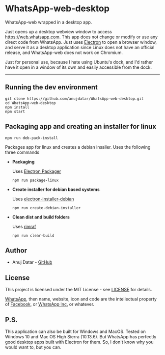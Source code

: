 # WhatsApp-web-desktop
WhatsApp-web wrapped in a desktop app.

Just opens up a desktop webview window to access https://web.whatsapp.com. This app does not change or modify or use any direct code from WhatsApp. Just uses [Electron](https://github.com/electron/electron) to open a browser window, and serve it as a desktop application since Linux does not have an official release, and WhatsApp-web does not work on Chromium.

Just for personal use, because I hate using Ubuntu's dock, and I'd rather have it open in a window of its own and easily accessible from the dock.

___

## Running the dev environment
```
git clone https://github.com/anujdatar/WhatsApp-web-desktop.git
cd WhatsApp-web-desktop
npm install
npm start
```

## Packaging app and creating an installer for linux
```
npm run deb-pack-install
```
Packages app for linux and creates a debian insaller.
Uses the following three commands

* **Packaging**

  Uses [Electron Packager](https://github.com/electron-userland/electron-packager/)
  ```
  npm run package-linux
  ```
* **Create installer for debian based systems**

  Uses [electron-installer-debian](https://github.com/electron-userland/electron-installer-debian/)
  ```
  npm run create-debian-installer
  ```

* **Clean dist and build folders**

  Uses [rimraf](https://github.com/isaacs/rimraf/)
  ```
  npm run clear-build
  ```

## Author
* Anuj Datar - [GitHub](https://github.com/anujdatar/)

## License
This project is licensed under the MIT License - see [LICENSE](https://github.com/anujdatar/WhatsApp-web-desktop/blob/master/LICENSE) for details.

[WhatsApp](https://www.whatsapp.com/), then name, website, icon and code are the intellectual property of [Facebook](facebook.com), or [WhatsApp Inc.](#) or whatever.


## P.S.
This application can also be built for Windows and MacOS. Tested on Windows 10 and Mac OS High Sierra (10.13.6). But WhatsApp has perfectly good desktop apps built with Electron for them. So, I don't know why you would want to, but you can.